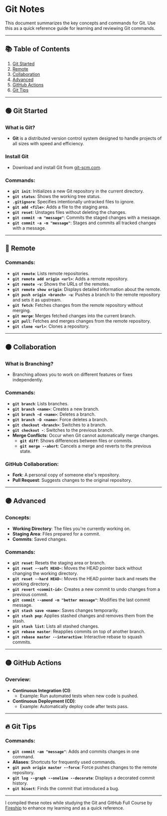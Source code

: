 # Git Notes

This document summarizes the key concepts and commands for Git. Use this as a quick reference guide for learning and reviewing Git commands.

---

## 📚 Table of Contents
1. [Git Started](#-git-started)
2. [Remote](#-remote)
3. [Collaboration](#-collaboration)
4. [Advanced](#-advanced)
5. [GitHub Actions](#-github-actions)
6. [Git Tips](#-git-tips)

---

## 🟢 Git Started
### What is Git?
- **Git** is a distributed version control system designed to handle projects of all sizes with speed and efficiency.

### Install Git
- Download and install Git from [git-scm.com](https://git-scm.com/).

### Commands:
- **`git init`**: Initializes a new Git repository in the current directory.
- **`git status`**: Shows the working tree status.
- **`.gitignore`**: Specifies intentionally untracked files to ignore.
- **`git add <file>`**: Adds a file to the staging area.
- **`git reset`**: Unstages files without deleting the changes.
- **`git commit -m "message"`**: Commits the staged changes with a message.
- **`git commit -a -m "message"`**: Stages and commits all tracked changes with a message.

---

## 🔵 Remote
### Commands:
- **`git remote`**: Lists remote repositories.
- **`git remote add origin <url>`**: Adds a remote repository.
- **`git remote -v`**: Shows the URLs of the remotes.
- **`git remote show origin`**: Displays detailed information about the remote.
- **`git push origin <branch> -u`**: Pushes a branch to the remote repository and sets it as upstream.
- **`git fetch`**: Fetches changes from the remote repository without merging.
- **`git merge`**: Merges fetched changes into the current branch.
- **`git pull`**: Fetches and merges changes from the remote repository.
- **`git clone <url>`**: Clones a repository.

---

## 🟠 Collaboration
### What is Branching?
- Branching allows you to work on different features or fixes independently.

### Commands:
- **`git branch`**: Lists branches.
- **`git branch <name>`**: Creates a new branch.
- **`git branch -d <name>`**: Deletes a branch.
- **`git branch -D <name>`**: Force deletes a branch.
- **`git checkout <branch>`**: Switches to a branch.
- **`git checkout -`**: Switches to the previous branch.
- **Merge Conflicts**: Occur when Git cannot automatically merge changes.
  - **`git diff`**: Shows differences between files or commits.
  - **`git merge --abort`**: Cancels a merge and reverts to the previous state.

### GitHub Collaboration:
- **Fork**: A personal copy of someone else's repository.
- **Pull Request**: Suggests changes to the original repository.

---

## 🟣 Advanced
### Concepts:
- **Working Directory**: The files you're currently working on.
- **Staging Area**: Files prepared for a commit.
- **Commits**: Saved changes.

### Commands:
- **`git reset`**: Resets the staging area or branch.
- **`git reset --soft HEAD~`**: Moves the HEAD pointer back without changing the working directory.
- **`git reset --hard HEAD~`**: Moves the HEAD pointer back and resets the working directory.
- **`git revert <commit-id>`**: Creates a new commit to undo changes from a previous commit.
- **`git commit --amend -m "better message"`**: Modifies the last commit message.
- **`git stash save <name>`**: Saves changes temporarily.
- **`git stash pop`**: Applies stashed changes and removes them from the stash.
- **`git stash list`**: Lists all stashed changes.
- **`git rebase master`**: Reapplies commits on top of another branch.
- **`git rebase master --interactive`**: Interactive rebase to squash commits.

---

## 🟡 GitHub Actions
### Overview:
- **Continuous Integration (CI)**:
  - Example: Run automated tests when new code is pushed.
- **Continuous Deployment (CD)**:
  - Example: Automatically deploy code after tests pass.

---

## 🔥 Git Tips
### Commands:
- **`git commit -am "message"`**: Adds and commits changes in one command.
- **Aliases**: Shortcuts for frequently used commands.
- **`git push origin master --force`**: Force pushes changes to the remote repository.
- **`git log --graph --oneline --decorate`**: Displays a decorated commit history.
- **`git bisect`**: Finds the commit that introduced a bug.

---

I compiled these notes while studying the Git and GitHub Full Course by [Fireship](https://fireship.io/) to enhance my learning and as a quick reference.
